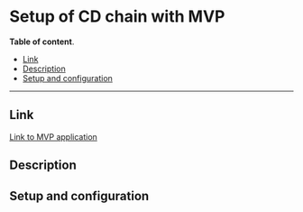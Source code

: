 # Setup of CD chain with MVP

**Table of content**.

* [Link](#link)
* [Description](#description)
* [Setup and configuration](#setup-and-configuration)

---

## Link

[Link to MVP application]()

## Description


## Setup and configuration